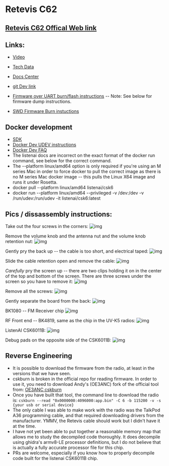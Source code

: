 # Retevis C62


## [Retevis C62 Offical Web link](https://www.retevis.com/retevis-c62-5-w-long-range-uv-dual-band-ai-noise-reducation-business-radio-us)

## Links:

- [Video](https://youtu.be/Kko71ziv4Ik)

- [Tech Data](https://aijishu.com/a/1060000000360658)

- [Docs Center](https://docs2.listenai.com/x/af7lMsf-Scg)

- [git Dev link](https://cloud.listenai.com/CSKG962172/duomotai_ap)

- [Firmware over UART burn/flash instructions](https://docs2.listenai.com/x/x61KemJ0eYx) -- Note: See below for firmware dump instructions.

- [SWD Firmware Burn instuctions](https://docs2.listenai.com/x/kOtM5RItJc2)

## Docker development
- [SDK](https://docs2.listenai.com/x/xfI6rkDCKmW)
- [Docker Dev UDEV instructions](https://docs2.listenai.com/x/ZPt-N8iM3FU#linux系统下无法识别到csk-usb设备)
- [Docker Dev FAQ](https://docs2.listenai.com/x/ZPt-N8iM3FU#linux-系统docker环境csk6集成开发环境常见问题及解决方法)
- The listenai docs are incorrect on the exact format of the docker run command, see below for the correct command.
- The --platform linux/amd64 option is only required if you're using an M series Mac in order to force docker to pull the correct image as there is no M series Mac docker image -- this pulls the Linux X64 image and runs it under Rosetta.
- docker pull --platform linux/amd64 listenai/csk6
- docker run --platform linux/amd64 --privileged -v /dev:/dev -v /run/udev:/run/udev -it listenai/csk6:latest


## Pics / dissassembly instructions: 

Take out the four screws in the corners:
![img](./Photos/dissassembly_1.jpeg)

Remove the volume knob and the antenna nut and the volume knob retention nut:
![img](./Photos/dissassembly_2.jpeg)

Gently pry the back up -- the cable is too short, and electrical taped:
![img](./Photos/dissassembly_3.jpeg)

Slide the cable retention open and remove the cable:
![img](./Photos/dissassembly_4.jpeg)

*Carefully* pry the screen up -- there are two clips holding it on in the center of the top and bottom of the screen.  There are three screws under the screen so you have to remove it:
![img](./Photos/dissassembled_1.jpeg)

Remove all the screws:
![img](./Photos/screen_removed.jpeg)

Gently separate the board from the back:
![img](./Photos/01_Mainboard.jpeg)

BK1080 -- FM Receiver chip
![img](./Photos/BK1080_FM_RCV.jpeg)

RF Front end -- BK4819, same as the chip in the UV-K5 radios: 
![img](./Photos/BK4819.jpeg)

ListenAI CSK6011B:
![img](./Photos/CSK6011B.jpeg)

Debug pads on the opposite side of the CSK6011B:
![img](./Photos/Debug_Pads.jpeg)

## Reverse Engineering
- It is possible to download the firmware from the radio, at least in the versions that we have seen.
- cskburn is broken in the official repo for reading firmware.  In order to use it, you need to download Andy's (OE3ANC) fork of the official tool from: [OE3ANC cskburn](https://github.com/OE3ANC/cskburn)
- Once you have built that tool, the command line to download the radio is: ```cskburn --read "0x0000000:4096000:app.bin" -C 6 -b 115200 -v -s {your usb or serial device}```
- The only cable I was able to make work with the radio was the TalkPod A36 programming cable, and that required downloading drivers from the manufacturer.  YMMV, the Retevis cable should work but I didn't have it at the time.  
- I have not yet been able to put together a reasonable memory map that allows me to study the decompiled code thoroughly.  It does decompile using ghidra's armv8-LE processor definitions, but I do not believe that is actually a fully accurate processor file for this chip.  
- PRs are welcome, especially if you know how to properly decompile code built for the listenai CSK6011B chip.  
